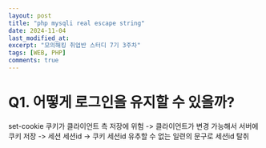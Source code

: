 ```yaml
---
layout: post
title: "php mysqli real escape string"
date: 2024-11-04
last_modified_at:
excerpt: "모의해킹 취업반 스터디 7기 3주차"
tags: [WEB, PHP]
comments: true
---
```


# Q1. 어떻게 로그인을 유지할 수 있을까?

set-cookie
쿠키가 클라이언트 측 저장에 위험 -> 클라이언트가 변경 가능해서
서버에 쿠키 저장 -> 세션
세션id -> 쿠키
세션id 유추할 수 없는 일련의 문구로
세션id 탈취